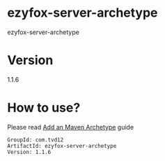 # ezyfox-server-archetype

ezyfox-server-archetype

# Version

1.1.6

# How to use?

Please read [Add an Maven Archetype](https://youngmonkeys.org/add-maven-archetype/) guide

```
GroupId: com.tvd12
ArtifactId: ezyfox-server-archetype
Version: 1.1.6
```